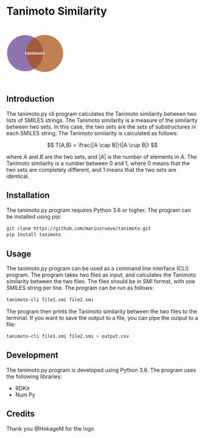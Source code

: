 # Tanimoto Similarity

<img src="logo.png" width="150">


## Introduction

The tanimoto.py cli program calculates the Tanimoto similarity between two lists of SMILES strings. The Tanimoto similarity is a measure of the similarity between two sets. In this case, the two sets are the sets of substructures in each SMILES string. The Tanimoto similarity is calculated as follows:

$$
T(A,B) = \frac{|A \cap B|}{|A \cup B|}
$$

where $A$ and $B$ are the two sets, and $|A|$ is the number of elements in $A$. The Tanimoto similarity is a number between 0 and 1, where 0 means that the two sets are completely different, and 1 means that the two sets are identical.

## Installation

The tanimoto.py program requires Python 3.6 or higher. The program can be installed using pip:

```bash
git clone https://github.com/mariusrueve/tanimoto.git
pip install tanimoto
```

## Usage

The tanimoto.py program can be used as a command line interface (CLI) program. The program takes two files as input, and calculates the Tanimoto similarity between the two files. The files should be in SMI format, with one SMILES string per line. The program can be run as follows:

```bash
tanimoto-cli file1.smi file2.smi
```

The program then prints the Tanimoto similarity between the two files to the terminal. If you want to save the output to a file, you can pipe the output to a file:

```bash
tanimoto-cli file1.smi file2.smi > output.csv
```


## Development

The tanimoto.py program is developed using Python 3.6. The program uses the following libraries:

- RDKit
- Num Py

## Credits
Thank you @HokageM for the logo
